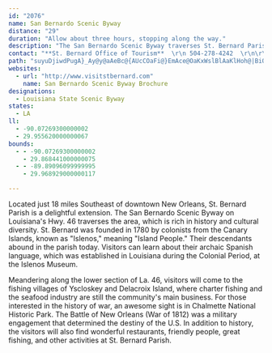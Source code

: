 ```yaml
---
id: "2076"
name: San Bernardo Scenic Byway
distance: "29"
duration: "Allow about three hours, stopping along the way."
description: "The San Bernardo Scenic Byway traverses St. Bernard Parish, a historic region which was founded by Canary Islanders."
contact: "**St. Bernard Office of Tourism**  \r\n 504-278-4242  \r\n\r\n\r\n"
path: "suyuDjiwdPugA}_Ay@y@aAeBc@{AUcCOaFi@}EmAce@OaKxWslBlAaKlHoh@|BiO|Jgs@dYggASoOFe@^k@dp@sc@`CeCxB{Dva@{wAj@yAhCmEt@mB~K_`@tFwNbAuBDm@hAmCpI}R~Rsc@jBgF~@mD`@wFYkt@B{IrAi`AL{Dd@eDr@{CzDmHrl@s`AjCyDlHkIbG{Fxn@kp@bGiFrCwAhFqA|QmB`FsAzO_FlEyBzG{Avx@cWfG_BvGe@nWw@xn@{B`EWxB_@zCmA`CgBxJ{KjBsCj@yA"
websites:
  - url: "http://www.visitstbernard.com"
    name: San Bernardo Scenic Byway Brochure
designations:
  - Louisiana State Scenic Byway
states:
  - LA
ll:
  - -90.07269300000002
  - 29.955620000000067
bounds:
  - - -90.07269300000002
    - 29.868441000000075
  - - -89.89096099999995
    - 29.968929000000117

---
```


<p>Located just 18 miles Southeast of downtown New Orleans, St. Bernard Parish is a delightful extension. The San Bernardo Scenic Byway on Louisiana's Hwy. 46 traverses the area, which is rich in history and cultural diversity. St. Bernard was founded in 1780 by colonists from the Canary Islands, known as "Islenos," meaning "Island People." Their descendants abound in the parish today. Visitors can learn about their archaic Spanish language, which was established in Louisiana during the Colonial Period, at the Islenos Museum.</p>

<p>Meandering along the lower section of La. 46, visitors will come to the fishing villages of Yscloskey and Delacroix Island, where charter fishing and the seafood industry are still the community's main business. For those interested in the history of war, an awesome sight is in Chalmette National Historic Park. The Battle of New Orleans (War of 1812) was a military engagement that determined the destiny of the U.S. In addition to history, the visitors will also find wonderful restaurants, friendly people, great fishing, and other activities at St. Bernard Parish.</p>
